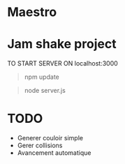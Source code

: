 Maestro
=======

Jam shake project
=======

TO START SERVER ON localhost:3000
> npm update

> node server.js

TODO
=======

- Generer couloir simple
- Gerer collisions
- Avancement automatique
